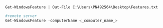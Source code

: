 ```poweshell
Get-WindowsFeature | Out-File C:\Users\PN492564\Desktop\Features.txt
```

```powershell
#remote server
Get-WindowsFeature -computerName <_computer_name_>
```